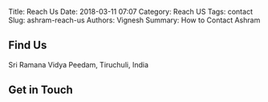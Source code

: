 Title: Reach Us
Date: 2018-03-11 07:07
Category: Reach US
Tags: contact
Slug: ashram-reach-us
Authors: Vignesh
Summary: How to Contact Ashram

## Find Us
Sri Ramana Vidya Peedam, Tiruchuli, India

## Get in Touch
